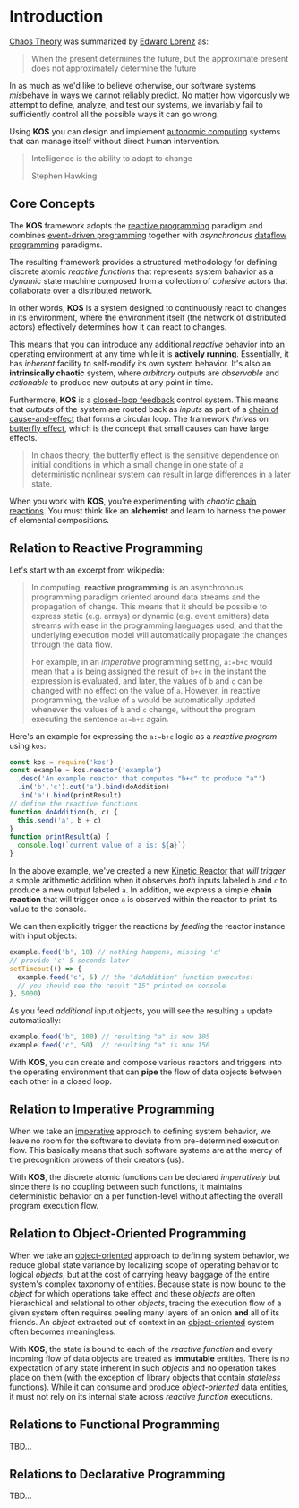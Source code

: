 # Introduction

[Chaos Theory](https://en.wikipedia.org/wiki/Chaos_theory) was
summarized by [Edward Lorenz](https://en.wikipedia.org/wiki/Edward_Norton_Lorenz) as:

> When the present determines the future, but the approximate present
> does not approximately determine the future

In as much as we'd like to believe otherwise, our software systems
*mis*behave in ways we cannot reliably predict. No matter how
vigorously we attempt to define, analyze, and test our systems, we
invariably fail to sufficiently control all the possible ways it can
go wrong.

Using **KOS** you can design and implement
[autonomic computing](https://en.wikipedia.org/wiki/Autonomic_Computing)
systems that can manage itself without direct human intervention.

> Intelligence is the ability to adapt to change
>
> Stephen Hawking

## Core Concepts

The **KOS** framework adopts the
[reactive programming](https://en.wikipedia.org/wiki/Reactive_programming)
paradigm and combines
[event-driven programming](https://en.wikipedia.org/wiki/Event-driven_programming)
together with *asynchronous*
[dataflow programming](https://en.wikipedia.org/wiki/Dataflow_programming)
paradigms.

The resulting framework provides a structured methodology for defining
discrete atomic *reactive functions* that represents system bahavior
as a *dynamic* state machine composed from a collection of *cohesive*
actors that collaborate over a distributed network.

In other words, **KOS** is a system designed to continuously react to
changes in its environment, where the environment itself (the network
of distributed actors) effectively determines how it can react to
changes.

This means that you can introduce any additional *reactive* behavior
into an operating environment at any time while it is **actively
running**. Essentially, it has *inherent* facility to self-modify its
own system behavior. It's also an **intrinsically chaotic** system,
where *arbitrary* outputs are *observable* and *actionable* to produce
new outputs at any point in time.

Furthermore, **KOS** is a
[closed-loop feedback](https://en.wikipedia.org/wiki/Feedback) control
system. This means that *outputs* of the system are routed back as
*inputs* as part of a [chain of cause-and-effect](./chaining.md) that
forms a circular loop. The framework *thrives* on
[butterfly effect](https://en.wikipedia.org/wiki/Butterfly_effect),
which is the concept that small causes can have large effects.

> In chaos theory, the butterfly effect is the sensitive dependence on
> initial conditions in which a small change in one state of a
> deterministic nonlinear system can result in large differences in a
> later state.

When you work with **KOS**, you're experimenting with *chaotic*
[chain reactions](./chaining.md). You must think like an **alchemist**
and learn to harness the power of elemental compositions.

## Relation to Reactive Programming

Let's start with an excerpt from wikipedia:

> In computing, **reactive programming** is an asynchronous
> programming paradigm oriented around data streams and the
> propagation of change. This means that it should be possible to
> express static (e.g. arrays) or dynamic (e.g. event emitters) data
> streams with ease in the programming languages used, and that the
> underlying execution model will automatically propagate the changes
> through the data flow.
>
> For example, in an *imperative* programming setting, `a:=b+c` would
> mean that `a` is being assigned the result of `b+c` in the instant
> the expression is evaluated, and later, the values of `b` and `c`
> can be changed with no effect on the value of `a`. However, in
> reactive programming, the value of `a` would be automatically
> updated whenever the values of `b` and `c` change, without the
> program executing the sentence `a:=b+c` again.

Here's an example for expressing the `a:=b+c` logic as a *reactive
program* using `kos`:

```js
const kos = require('kos')
const example = kos.reactor('example')
  .desc('An example reactor that computes "b+c" to produce "a"')
  .in('b','c').out('a').bind(doAddition)
  .in('a').bind(printResult)
// define the reactive functions
function doAddition(b, c) {
  this.send('a', b + c)
}
function printResult(a) {
  console.log(`current value of a is: ${a}`)
}
```

In the above example, we've created a new
[Kinetic Reactor](./lib/reactor.js) that *will trigger* a simple
arithmetic addition when it observes *both* inputs labeled `b` and `c`
to produce a new output labeled `a`.  In addition, we express a simple
**chain reaction** that will trigger once `a` is observed within the
reactor to print its value to the console.

We can then explicitly trigger the reactions by *feeding* the reactor
instance with input objects:

```js
example.feed('b', 10) // nothing happens, missing 'c'
// provide 'c' 5 seconds later
setTimeout(() => {
  example.feed('c', 5) // the "doAddition" function executes!
  // you should see the result "15" printed on console
}, 5000)
```

As you feed *additional* input objects, you will see the resulting `a`
update automatically:

```js
example.feed('b', 100) // resulting "a" is now 105
example.feed('c', 50)  // resulting "a" is now 150
```

With **KOS**, you can create and compose various reactors and triggers
into the operating environment that can **pipe** the flow of data
objects between each other in a closed loop.

## Relation to Imperative Programming

When we take an
[imperative](https://en.wikipedia.org/wiki/Imperative_programming)
approach to defining system behavior, we leave no room for the
software to deviate from pre-determined execution flow. This basically
means that such software systems are at the mercy of the precognition
prowess of their creators (us).

With **KOS**, the discrete atomic functions can be declared
*imperatively* but since there is no coupling between such functions,
it maintains deterministic behavior on a per function-level without
affecting the overall program execution flow.

## Relation to Object-Oriented Programming

When we take an
[object-oriented](https://en.wikipedia.org/wiki/Object-oriented_programming)
approach to defining system behavior, we reduce global state variance
by localizing scope of operating behavior to logical *objects*, but at
the cost of carrying heavy baggage of the entire system's complex
taxonomy of entities. Because state is now bound to the *object* for
which operations take effect and these *objects* are often
hierarchical and relational to other *objects*, tracing the execution
flow of a given system often requires peeling many layers of an onion
**and** all of its friends. An *object* extracted out of context in an
[object-oriented](https://en.wikipedia.org/wiki/Object-oriented_programming)
system often becomes meaningless.

With **KOS**, the state is bound to each of the *reactive function*
and every incoming flow of data objects are treated as **immutable**
entities. There is no expectation of any state inherent in such
*objects* and no operation takes place on them (with the exception of
library objects that contain *stateless* functions). While it can
consume and produce *object-oriented* data entities, it must not rely
on its internal state across *reactive function* executions.

## Relations to Functional Programming

TBD...

## Relations to Declarative Programming

TBD...
